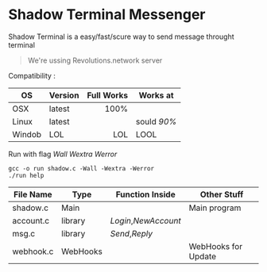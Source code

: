 # Shadow Terminal Messenger

Shadow Terminal is a easy/fast/scure way to send message throught terminal
> We're ussing Revolutions.network server

Compatibility :

| OS     | Version | Full Works | Works at    |
| ------ | ------- | ---------: | ----------- |
| OSX    | latest  | 100%       |             |
| Linux  | latest  |            | sould *90%* |
| Windob | LOL     |    LOL     |     LOOL    |

Run with flag *Wall* *Wextra* *Werror*

```
gcc -o run shadow.c -Wall -Wextra -Werror
./run help
```

| File Name | Type     | Function Inside      | Other Stuff         |
| --------- | -------- | -------------------- | ------------------- |
| shadow.c  | Main     |                      | Main program        |
| account.c | library  | *Login*,*NewAccount* |                     |
| msg.c     | library  | *Send*,*Reply*       |                     |
| webhook.c | WebHooks |                      | WebHooks for Update |
